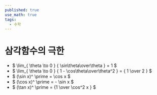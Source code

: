 ```yaml
---
published: true
use_math: true
tags:
  - 수학
---
```

# 삼각함수의 극한
- $ \lim_{ \theta \to 0 } { \sin\theta\over\theta } = 1 $
- $ \lim_{ \theta \to 0 } { 1 - \cos\theta\over\theta^2 } = { 1 \over 2 } $
- $ (\sin x)^ \prime = \cos x $
- $ (\cos x)^ \prime = - \sin x $
- $ (\tan x)^ \prime =  {1 \over \cos^2 x } $
